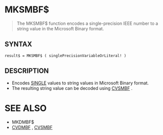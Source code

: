 # MKSMBF$
> The MKSMBF$ function encodes a single-precision IEEE number to a string value in the Microsoft Binary format.

## SYNTAX
`result$ = MKSMBF$ ( singlePrecisionVariableOrLiteral! )`

## DESCRIPTION
* Encodes [SINGLE](SINGLE.md) values to string values in Microsoft Binary format.
* The resulting string value can be decoded using [CVSMBF](CVSMBF.md) .


# SEE ALSO
* MKDMBF$
* [CVDMBF](CVDMBF.md) , [CVSMBF](CVSMBF.md)

